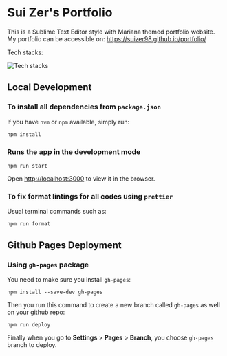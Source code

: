 # Sui Zer's Portfolio

This is a Sublime Text Editor style with Mariana themed portfolio website.
My portfolio can be accessible on:
https://suizer98.github.io/portfolio/

Tech stacks:

![Tech stacks](https://skillicons.dev/icons?i=react,js,tailwind,css,html,github,githubactions)

## Local Development

### To install all dependencies from `package.json`

If you have `nvm` or `npm` available, simply run:

```
npm install
```

### Runs the app in the development mode

```
npm run start
```

Open [http://localhost:3000](http://localhost:3000) to view it in the browser.

### To fix format lintings for all codes using `prettier`

Usual terminal commands such as:

```
npm run format
```

## Github Pages Deployment

### Using `gh-pages` package

You need to make sure you install `gh-pages`:

```
npm install --save-dev gh-pages
```

Then you run this command to create a new branch called `gh-pages` as well on your github repo:

```
npm run deploy
```

Finally when you go to **Settings** > **Pages** > **Branch**, you choose `gh-pages` branch to deploy.
